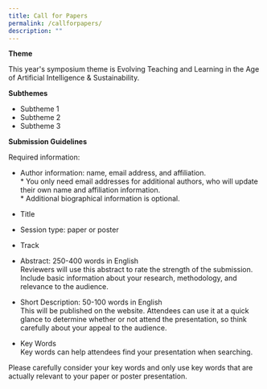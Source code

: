```yaml
---
title: Call for Papers
permalink: /callforpapers/
description: ""
---
```

**Theme**

This year's symposium theme is Evolving Teaching and Learning in the Age of Artificial Intelligence & Sustainability.

**Subthemes**

* Subtheme 1
* Subtheme 2
* Subtheme 3


**Submission Guidelines**


Required information:

*   Author information: name, email address, and affiliation.  
    \* You only need email addresses for additional authors, who will update their own name and affiliation information.  
    \* Additional biographical information is optional. 
    
*   Title
    
*   Session type: paper or poster
    
*   Track
    
*   Abstract: 250-400 words in English  
    Reviewers will use this abstract to rate the strength of the submission. Include basic information about your research, methodology, and relevance to the audience.
    
*   Short Description: 50-100 words in English  
    This will be published on the website. Attendees can use it at a quick glance to determine whether or not attend the presentation, so think carefully about your appeal to the audience.
    
*   Key Words  
    Key words can help attendees find your presentation when searching.  

Please carefully consider your key words and only use key words that are actually relevant to your paper or poster presentation.